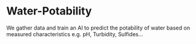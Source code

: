 # Water-Potability
We gather data and train an AI to predict the potability of water based on measured characteristics e.g. pH, Turbidity, Sulfides...
